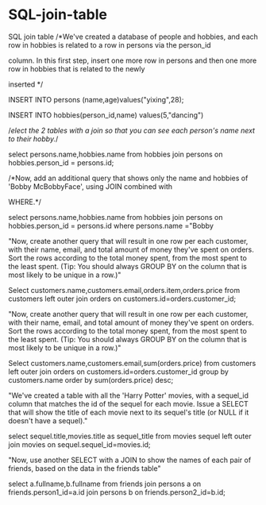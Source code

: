 # SQL-join-table
SQL join table
/*We've created a database of people and hobbies, and each row in hobbies is related to a row in persons via the person_id 

column. In this first step, insert one more row in persons and then one more row in hobbies that is related to the newly 

inserted */

INSERT INTO persons (name,age)values("yixing",28);

INSERT INTO hobbies(person_id,name) values(5,"dancing")


/*elect the 2 tables with a join so that you can see each person's name next to their hobby.*/

select persons.name,hobbies.name from hobbies join persons on hobbies.person_id = persons.id;


/*Now, add an additional query that shows only the name and hobbies of 'Bobby McBobbyFace', using JOIN combined with 

WHERE.*/

select persons.name,hobbies.name from hobbies join persons on hobbies.person_id = persons.id where persons.name ="Bobby 

"Now, create another query that will result in one row per each customer, with their name, email, and total amount of money they've spent on orders. Sort the rows according to the total money spent, from the most spent to the least spent.
(Tip: You should always GROUP BY on the column that is most likely to be unique in a row.)"

Select customers.name,customers.email,orders.item,orders.price from customers left outer join orders on customers.id=orders.customer_id;

"Now, create another query that will result in one row per each customer, with their name, email, and total amount of money they've spent on orders. Sort the rows according to the total money spent, from the most spent to the least spent.
(Tip: You should always GROUP BY on the column that is most likely to be unique in a row.)"

Select customers.name,customers.email,sum(orders.price) from customers left outer join orders on customers.id=orders.customer_id group by customers.name order by sum(orders.price) desc;

"We've created a table with all the 'Harry Potter' movies, with a sequel_id column that matches the id of the sequel for each movie. Issue a SELECT that will show the title of each movie next to its sequel's title (or NULL if it doesn't have a sequel)."

select sequel.title,movies.title as sequel_title from movies sequel left outer join movies  on sequel.sequel_id=movies.id;

"Now, use another SELECT with a JOIN to show the names of each pair of friends, based on the data in the friends table"

select a.fullname,b.fullname from friends 
    join persons a 
    on friends.person1_id=a.id
    join persons b 
    on friends.person2_id=b.id; 
